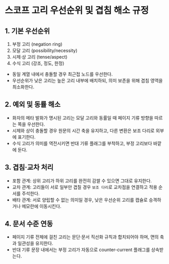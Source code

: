 # 스코프 고리 우선순위 및 겹침 해소 규정

## 1. 기본 우선순위
1. 부정 고리 (negation ring)
2. 모달 고리 (possibility/necessity)
3. 시제·상 고리 (tense/aspect)
4. 수식 고리 (강조, 정도, 한정)

- 동일 계열 내에서 충돌할 경우 최근접 노드를 우선한다.
- 우선순위가 낮은 고리는 높은 고리 내부에 배치하되, 의미 보존을 위해 겹침 영역을 최소화한다.

## 2. 예외 및 동률 해소
- 화자의 메타 발화가 명시된 고리는 모달 고리와 동률일 때 페이지 기류 방향을 따르는 쪽을 우선한다.
- 시제와 상이 충돌할 경우 원문의 시간 축을 유지하고, 다른 변환은 보조 다리로 외부에 표기한다.
- 수식 고리가 의미를 역전시키면 반대 기류 플래그를 부착하고, 부정 고리보다 바깥에 둔다.

## 3. 겹침·교차 처리
- 포함 관계: 상위 고리가 하위 고리를 완전히 감쌀 수 있으면 그대로 유지한다.
- 교차 관계: 고리들이 서로 일부만 겹칠 경우 `보조 다리`로 교차점을 연결하고 적용 순서를 주석한다.
- 배타 관계: 서로 양립할 수 없는 의미일 경우, 낮은 우선순위 고리를 캡슐로 승격하거나 메모란에 이동시킨다.

## 4. 문서 수준 연동
- 페이지 기류 전체에 걸친 고리는 문단·문서 직선화 규칙과 합치되어야 하며, 면의 축과 일관성을 유지한다.
- 반대 기류 문장 내에서는 부정 고리가 자동으로 counter-current 플래그를 상속받는다.
